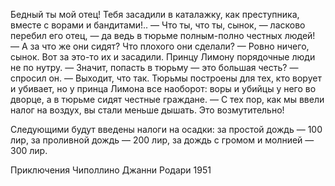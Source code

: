 Бедный ты мой отец! Тебя засадили в каталажку, как преступника, вместе с ворами и бандитами!.. 
— Что ты, что ты, сынок, — ласково перебил его отец, — да ведь в тюрьме полным-полно честных людей!
— А за что же они сидят? Что плохого они сделали? 
— Ровно ничего, сынок. Вот за это-то их и засадили. Принцу Лимону порядочные люди не по нутру. 
— Значит, попасть в тюрьму — это большая честь? — спросил он.
— Выходит, что так. Тюрьмы построены для тех, кто ворует и убивает, но у принца Лимона все наоборот: воры и убийцы у него во дворце, а в тюрьме сидят честные граждане.
— С тех пор, как мы ввели налог на воздух, вы стали меньше дышать. Это возмутительно!

Следующими будут введены налоги на осадки: за простой дождь — 100 лир, за проливной дождь — 200 лир, за дождь с громом и молнией — 300 лир.
 
 
Приключения Чиполлино 
Джанни Родари
1951
